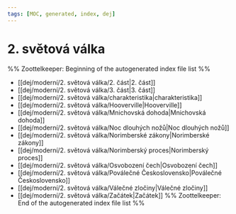 ```yaml
---
tags: [MOC, generated, index, dej]
---
```

# 2. světová válka
%% Zoottelkeeper: Beginning of the autogenerated index file list  %%
-  [[dej/moderní/2. světová válka/2. část|2. část]]
-  [[dej/moderní/2. světová válka/3. část|3. část]]
-  [[dej/moderní/2. světová válka/charakteristika|charakteristika]]
-  [[dej/moderní/2. světová válka/Hooverville|Hooverville]]
-  [[dej/moderní/2. světová válka/Mnichovská dohoda|Mnichovská dohoda]]
-  [[dej/moderní/2. světová válka/Noc dlouhých nožů|Noc dlouhých nožů]]
-  [[dej/moderní/2. světová válka/Norimberské zákony|Norimberské zákony]]
-  [[dej/moderní/2. světová válka/Norimberský proces|Norimberský proces]]
-  [[dej/moderní/2. světová válka/Osvobození čech|Osvobození čech]]
-  [[dej/moderní/2. světová válka/Poválečné Československo|Poválečné Československo]]
-  [[dej/moderní/2. světová válka/Válečné zločiny|Válečné zločiny]]
-  [[dej/moderní/2. světová válka/Začátek|Začátek]]
%% Zoottelkeeper: End of the autogenerated index file list  %%
